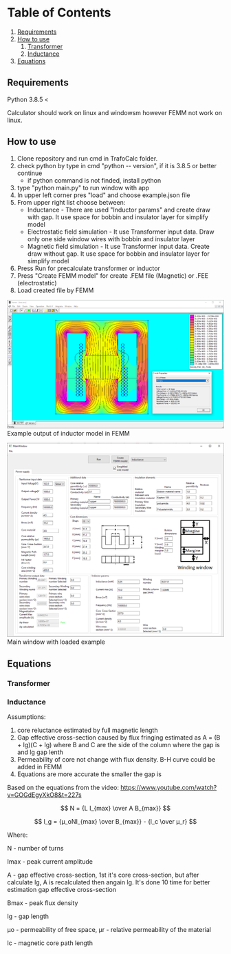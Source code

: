 # Table of Contents
1. [Requirements](#Requirements)
2. [How to use](#Howtouse)
    1. [Transformer](#transformer)
    2. [Inductance](#inductance)
3. [Equations](#equations)

## Requirements <a name="Requirements"></a>
Python 3.8.5 <

Calculator should work on linux and windowsm
however FEMM not work on linux. 

## How to use <a name="Howtouse"></a>


1. Clone repository and run cmd in TrafoCalc folder.
2. check python by type in cmd "python -- version", if it is 3.8.5
or better continue
    - if python command is not finded, install python
3. type "python main.py" to run window with app
4. In upper left corner pres "load" and choose example.json file
5. From upper right list choose between:
    - Inductance - There are used "Inductor params" and create draw with gap.
    It use space for bobbin and insulator layer for simplify model
    - Electrostatic field simulation - It use Transformer input data. Draw only one side window wires
    with bobbin and insulator layer
    - Magnetic field simulation - It use Transformer input data. Create draw without gap.
    It use space for bobbin and insulator layer for simplify model
6. Press Run for precalculate transformer or inductor
7. Press "Create FEMM model" for create .FEM file (Magnetic)
 or .FEE (electrostatic)
8. Load created file by FEMM

![Screenshot](image/example_inductor.png)
Example output of inductor model in FEMM

![Screenshot](image/window_example.png)
Main window with loaded example

## Equations <a name="equations"></a>

### Transformer <a name="transformer"></a>
### Inductance <a name="inductance"></a>
Assumptions:
1. core reluctance estimated by full magnetic length
2. Gap effective cross-section caused by flux fringing estimated as A = (B + lg)(C + lg) where B and C are the side of the column where the gap is and lg gap lenth
3. Permeability of core not change with flux density. B-H curve could be added in FEMM
4. Equations are more accurate the smaller the gap is

Based on the equations from the video:
https://www.youtube.com/watch?v=GOGdEgyXkO8&t=227s


$$ N = {L I_{max} \over A B_{max}} $$

$$ l_g = {μ_oNI_{max} \over B_{max}} - {l_c \over μ_r} $$

Where:

N - number of turns

Imax - peak current amplitude

A - gap effective cross-section, 1st it's core cross-section, but after calculate lg, A is recalculated then angain lg. It's done 10 time for better estimation gap effective cross-section

Bmax - peak flux density

lg - gap length

μo - permeability of free space, μr - relative permeability of the material

lc - magnetic core path length

